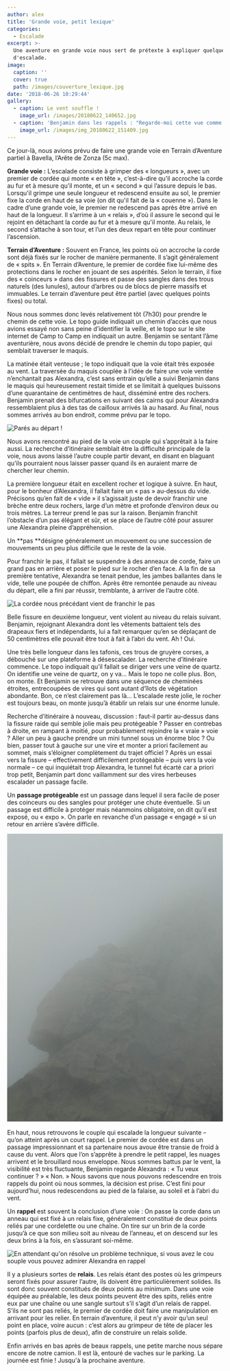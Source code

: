 ```yaml
---
author: alex
title: 'Grande voie, petit lexique'
categories:
  - Escalade
excerpt: >-
  Une aventure en grande voie nous sert de prétexte à expliquer quelques termes
  d'escalade.
image:
  caption: ''
  cover: true
  path: /images/couverture_lexique.jpg
date: '2018-06-26 10:29:44'
gallery:
  - caption: Le vent souffle !
    image_url: /images/20180622_140652.jpg
  - caption: 'Benjamin dans les rappels : "Regarde-moi cette vue comme elle est belle !"'
    image_url: /images/img_20180622_151409.jpg
---
```

Ce jour-là, nous avions prévu de faire une grande voie en Terrain d’Aventure partiel à Bavella, l’Arête de Zonza (5c max). 

**Grande voie :** L’escalade consiste à grimper des « longueurs », avec un premier de cordée qui monte « en tête », c’est-à-dire qu’il accroche la corde au fur et à mesure qu’il monte, et un « second » qui l’assure depuis le bas. Lorsqu'il grimpe une seule longueur et redescend ensuite au sol, le premier fixe la corde en haut de sa voie (on dit qu'il fait de la « couenne »). Dans le cadre d’une grande voie, le premier ne redescend pas après être arrivé en haut de la longueur. Il s’arrime à un « relais », d’où il assure le second qui le rejoint en détachant la corde au fur et à mesure qu'il monte. Au relais, le second s’attache à son tour, et l’un des deux repart en tête pour continuer l’ascension. 

**Terrain d’Aventure :** Souvent en France, les points où on accroche la corde sont déjà fixés sur le rocher de manière permanente. Il s’agit généralement de « spits ». En Terrain d’Aventure, le premier de cordée fixe lui-même des protections dans le rocher en jouant de ses aspérités. Selon le terrain, il fixe des « coinceurs » dans des fissures et passe des sangles dans des trous naturels (des lunules), autour d’arbres ou de blocs de pierre massifs et immuables. Le terrain d’aventure peut être partiel (avec quelques points fixes) ou total. 

Nous nous sommes donc levés relativement tôt (7h30) pour prendre le chemin de cette voie. Le topo guide indiquait un chemin d’accès que nous avions essayé non sans peine d’identifier la veille, et le topo sur le site internet de Camp to Camp en indiquait un autre. Benjamin se sentant l’âme aventurière, nous avons décidé de prendre le chemin du topo papier, qui semblait traverser le maquis. 

La matinée était venteuse ; le topo indiquait que la voie était très exposée au vent. La traversée du maquis couplée à l’idée de faire une voie ventée n’enchantait pas Alexandra, c’est sans entrain qu’elle a suivi Benjamin dans le maquis qui heureusement restait timide et se limitait à quelques buissons d’une quarantaine de centimètres de haut, disséminé entre des rochers. Benjamin prenait des bifurcations en suivant des cairns qui pour Alexandra ressemblaient plus à des tas de cailloux arrivés là au hasard. Au final, nous sommes arrivés au bon endroit, comme prévu par le topo.

![Parés au départ !](/images/20180622_094953.jpg)

Nous avons rencontré au pied de la voie un couple qui s’apprêtait à la faire aussi. La recherche d’itinéraire semblait être la difficulté principale de la voie, nous avons laissé l’autre couple partir devant, en disant en blaguant qu’ils pourraient nous laisser passer quand ils en auraient marre de chercher leur chemin. 

La première longueur était en excellent rocher et logique à suivre. En haut, pour le bonheur d’Alexandra, il fallait faire un « pas » au-dessus du vide. Précisons qu’en fait de « vide » il s’agissait juste de devoir franchir une brèche entre deux rochers, large d’un mètre et profonde d’environ deux ou trois mètres. La terreur prend le pas sur la raison. Benjamin franchit l’obstacle d’un pas élégant et sûr, et se place de l’autre côté pour assurer une Alexandra pleine d’appréhension. 

Un **pas **désigne généralement un mouvement ou une succession de mouvements un peu plus difficile que le reste de la voie. 

Pour franchir le pas, il fallait se suspendre à des anneaux de corde, faire un grand pas en arrière et poser le pied sur le rocher d’en face. A la fin de sa première tentative, Alexandra se tenait pendue, les jambes ballantes dans le vide, telle une poupée de chiffon. Après être remontée penaude au niveau du départ, elle a fini par réussir, tremblante, à arriver de l’autre côté.  

![La cordée nous précédant vient de franchir le pas](/images/20180622_100712.jpg)

Belle fissure en deuxième longueur, vent violent au niveau du relais suivant. Benjamin, rejoignant Alexandra dont les vêtements battaient tels des drapeaux fiers et indépendants, lui a fait remarquer qu’en se déplaçant de 50 centimètres elle pouvait être tout à fait à l’abri du vent. Ah ! Oui. 

Une très belle longueur dans les tafonis, ces trous de gruyère corses, a débouché sur une plateforme à désescalader. La recherche d’itinéraire commence. Le topo indiquait qu’il fallait se diriger vers une veine de quartz. On identifie une veine de quartz, on y va… Mais le topo ne colle plus. Bon, on monte. Et Benjamin se retrouve dans une séquence de cheminées étroites, entrecoupées de vires qui sont autant d’îlots de végétation abondante. Bon, ce n’est clairement pas là… L’escalade reste jolie, le rocher est toujours beau, on monte jusqu’à établir un relais sur une énorme lunule. 

Recherche d’itinéraire à nouveau, discussion : faut-il partir au-dessus dans la fissure raide qui semble jolie mais peu protégeable ? Passer en contrebas à droite, en rampant à moitié, pour probablement rejoindre la « vraie » voie ? Aller un peu à gauche prendre un mini tunnel sous un énorme bloc ? Ou bien, passer tout à gauche sur une vire et monter a priori facilement au sommet, mais s’éloigner complètement du trajet officiel ? Après un essai vers la fissure – effectivement difficilement protégeable – puis vers la voie normale – ce qui inquiétait trop Alexandra, le tunnel fut écarté car a priori trop petit, Benjamin part donc vaillamment sur des vires herbeuses escalader un passage facile. 

Un **passage protégeable** est un passage dans lequel il sera facile de poser des coinceurs ou des sangles pour protéger une chute éventuelle. Si un passage est difficile à protéger mais néanmoins obligatoire, on dit qu’il est exposé, ou « expo ». On parle en revanche d’un passage « engagé » si un retour en arrière s’avère difficile. 

![Ambiance purée de pois !](/images/img_20180622_140951.jpg)

En haut, nous retrouvons le couple qui escalade la longueur suivante – qu’on atteint après un court rappel. Le premier de cordée est dans un passage impressionnant et sa partenaire nous avoue être transie de froid à cause du vent. Alors que l’on s’apprête à prendre le petit rappel, les nuages arrivent et le brouillard nous enveloppe. Nous sommes battus par le vent, la visibilité est très fluctuante, Benjamin regarde Alexandra : « Tu veux continuer ? » « Non. » Nous savons que nous pouvons redescendre en trois rappels du point où nous sommes, la décision est prise. C’est fini pour aujourd’hui, nous redescendons au pied de la falaise, au soleil et à l’abri du vent. 

Un **rappel** est souvent la conclusion d’une voie : On passe la corde dans un anneau qui est fixé à un relais fixe, généralement constitué de deux points reliés par une cordelette ou une chaîne. On tire sur un brin de la corde jusqu’à ce que son milieu soit au niveau de l’anneau, et on descend sur les deux brins à la fois, en s’assurant soi-même. 

![En attendant qu'on résolve un problème technique, si vous avez le cou souple vous pouvez admirer Alexandra en rappel](/images/20180622_150654.jpg)

Il y a plusieurs sortes de **relais**. Les relais étant des postes où les grimpeurs seront fixés pour assurer l’autre, ils doivent être particulièrement solides. Ils sont donc souvent constitués de deux points au minimum. Dans une voie équipée au préalable, les deux points peuvent être des spits, reliés entre eux par une chaîne ou une sangle surtout s’il s’agit d’un relais de rappel. S’ils ne sont pas reliés, le premier de cordée doit faire une manipulation en arrivant pour les relier. En terrain d’aventure, il peut n’y avoir qu’un seul point en place, voire aucun : c’est alors au grimpeur de tête de placer les points (parfois plus de deux), afin de construire un relais solide. 

Enfin arrivés en bas après de beaux rappels, une petite marche nous sépare encore de notre camion. Il est là, entouré de vaches sur le parking. La journée est finie ! Jusqu'à la prochaine aventure.
